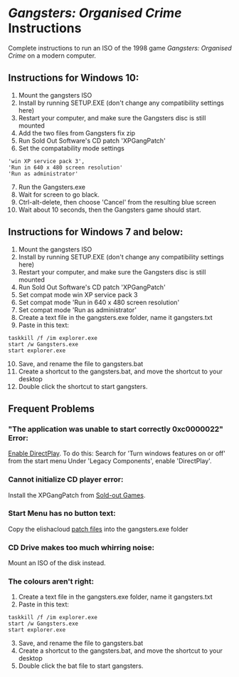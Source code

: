 # _Gangsters: Organised Crime_ Instructions
Complete instructions to run an ISO of the 1998 game _Gangsters: Organised Crime_ on a modern computer.

## Instructions for Windows 10:
1. Mount the gangsters ISO
2. Install by running SETUP.EXE (don't change any compatibility settings here)
3. Restart your computer, and make sure the Gangsters disc is still mounted
4. Add the two files from Gangsters fix zip
5. Run Sold Out Software's CD patch 'XPGangPatch'
6. Set the compatability mode settings
```
'win XP service pack 3',
'Run in 640 x 480 screen resolution'
'Run as administrator'
```
7. Run the Gangsters.exe
8. Wait for screen to go black.
9. Ctrl-alt-delete, then choose 'Cancel' from the resulting blue screen
10. Wait about 10 seconds, then the Gangsters game should start.

## Instructions for Windows 7 and below:
1. Mount the gangsters ISO
2. Install by running SETUP.EXE (don't change any compatibility settings here)
3. Restart your computer, and make sure the Gangsters disc is still mounted
4. Run Sold Out Software's CD patch 'XPGangPatch'
5. Set compat mode win XP service pack 3
6. Set compat mode 'Run in 640 x 480 screen resolution'
7. Set compat mode 'Run as administrator'
8. Create a text file in the gangsters.exe folder, name it gangsters.txt
9. Paste in this text:
```
taskkill /f /im explorer.exe
start /w Gangsters.exe
start explorer.exe
```
10. Save, and rename the file to gangsters.bat
11. Create a shortcut to the gangsters.bat, and move the shortcut to your desktop
12. Double click the shortcut to start gangsters.


## Frequent Problems

### "The application was unable to start correctly 0xc0000022" Error:
[Enable DirectPlay](https://www.youtube.com/watch?v=llI1vc1scbw). To do this:
Search for 'Turn windows features on or off' from the start menu
Under 'Legacy Components', enable 'DirectPlay'.

### Cannot initialize CD player error:
Install the XPGangPatch from [Sold-out Games](http://www.sold-out.co.uk/soldout/support/gangsters.html).

### Start Menu has no button text:
Copy the elishacloud [patch files](https://github.com/elishacloud/dxwrapper/wiki/Gangsters-Organized-Crime) into the gangsters.exe folder

### CD Drive makes too much whirring noise:
Mount an ISO of the disk instead.

### The colours aren't right:
1. Create a text file in the gangsters.exe folder, name it gangsters.txt
2. Paste in this text:
```
taskkill /f /im explorer.exe
start /w Gangsters.exe
start explorer.exe
```
3. Save, and rename the file to gangsters.bat
4. Create a shortcut to the gangsters.bat, and move the shortcut to your desktop
5. Double click the bat file to start gangsters.
